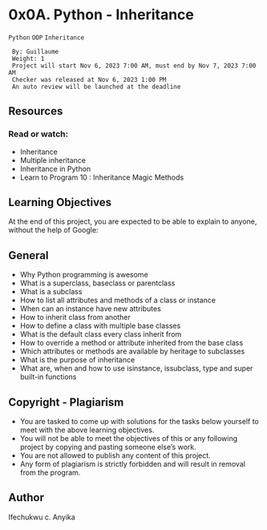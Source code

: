 # 0x0A. Python - Inheritance
  `Python` `OOP` `Inheritance`
```
 By: Guillaume
 Weight: 1
 Project will start Nov 6, 2023 7:00 AM, must end by Nov 7, 2023 7:00 AM
 Checker was released at Nov 6, 2023 1:00 PM
 An auto review will be launched at the deadline
```
## Resources
### Read or watch:

* Inheritance
* Multiple inheritance
* Inheritance in Python
* Learn to Program 10 : Inheritance Magic Methods
## Learning Objectives
At the end of this project, you are expected to be able to explain to anyone, without the help of Google:

## General
* Why Python programming is awesome
* What is a superclass, baseclass or parentclass
* What is a subclass
* How to list all attributes and methods of a class or instance
* When can an instance have new attributes
* How to inherit class from another
* How to define a class with multiple base classes
* What is the default class every class inherit from
* How to override a method or attribute inherited from the base class
* Which attributes or methods are available by heritage to subclasses
* What is the purpose of inheritance
* What are, when and how to use isinstance, issubclass, type and super built-in functions

## Copyright - Plagiarism
* You are tasked to come up with solutions for the tasks below yourself to meet with the above learning objectives.
* You will not be able to meet the objectives of this or any following project by copying and pasting someone else’s work.
* You are not allowed to publish any content of this project.
* Any form of plagiarism is strictly forbidden and will result in removal from the program.

## Author
Ifechukwu c. Anyika
